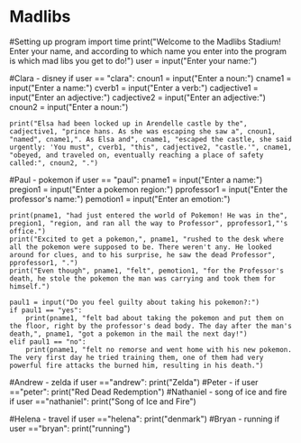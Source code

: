 # Madlibs
#Setting up program
import time
print("Welcome to the Madlibs Stadium! Enter your name, and according to which name you enter into the program is which mad libs you get to do!")
user = input("Enter your name:")

#Clara - disney
if user == "clara":
    cnoun1 = input("Enter a noun:")
    cname1 = input("Enter a name:")
    cverb1 = input("Enter a verb:")
    cadjective1 = input("Enter an adjective:")
    cadjective2 = input("Enter an adjective:")
    cnoun2 = input("Enter a noun:")
    
    print("Elsa had been locked up in Arendelle castle by the", cadjective1, "prince hans. As she was escaping she saw a", cnoun1, "named", cname1,". As Elsa and", cname1, "escaped the castle, she said urgently: 'You must", cverb1, "this", cadjective2, "castle.'", cname1, "obeyed, and traveled on, eventually reaching a place of safety called:", cnoun2, ".")
#Paul - pokemon
if user == "paul":
    pname1 = input("Enter a name:")
    pregion1 = input("Enter a pokemon region:")
    pprofessor1 = input("Enter the professor's name:")
    pemotion1 = input("Enter an emotion:")
    
    print(pname1, "had just entered the world of Pokemon! He was in the", pregion1, "region, and ran all the way to Professor", pprofessor1,"'s office.")
    print("Excited to get a pokemon,", pname1, "rushed to the desk where all the pokemon were supposed to be. There weren't any. He looked around for clues, and to his surprise, he saw the dead Professor", pprofessor1, ".")
    print("Even though", pname1, "felt", pemotion1, "for the Professor's death, he stole the pokemon the man was carrying and took them for himself.")
    
    paul1 = input("Do you feel guilty about taking his pokemon?:")
    if paul1 == "yes":
        print(pname1, "felt bad about taking the pokemon and put them on the floor, right by the professor's dead body. The day after the man's death,", pname1, "got a pokemon in the mail the next day!")
    elif paul1 == "no":
        print(pname1, "felt no remorse and went home with his new pokemon. The very first day he tried training them, one of them had very powerful fire attacks the burned him, resulting in his death.")
#Andrew - zelda
if user =="andrew":
    print("Zelda")
#Peter - 
if user =="peter":
    print("Red Dead Redemption")
#Nathaniel - song of ice and fire
if user =="nathaniel":
    print("Song of Ice and Fire")

#Helena - travel
if user =="helena":
    print("denmark")
#Bryan - running
if user =="bryan":
    print("running")

